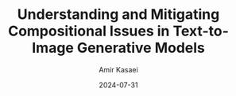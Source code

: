 ---
author: "Amir Kasaei"
title: "Understanding and Mitigating Compositional Issues in Text-to-Image Generative Models"
date: "2024-07-31"
description: "Arman Zarei, Keivan Rezaei, Samyadeep Basu, Mehrdad Saberi, Mazda Moayeri, Priyatham Kattakinda, Soheil Feizi"
# summary: ""
tags: ["diffusion", "image generation", "composition", "compositional-generation", "CLIP", "T5", "text-encoder", "stable-diffusion", "DeepFloyd", "2024"]
# categories: []
# series: []
# aliases: []
cover:
  image: images/model.jpg
  caption: ""
  hiddenInSingle: true
ShowToc: true
TocOpen: true
---
